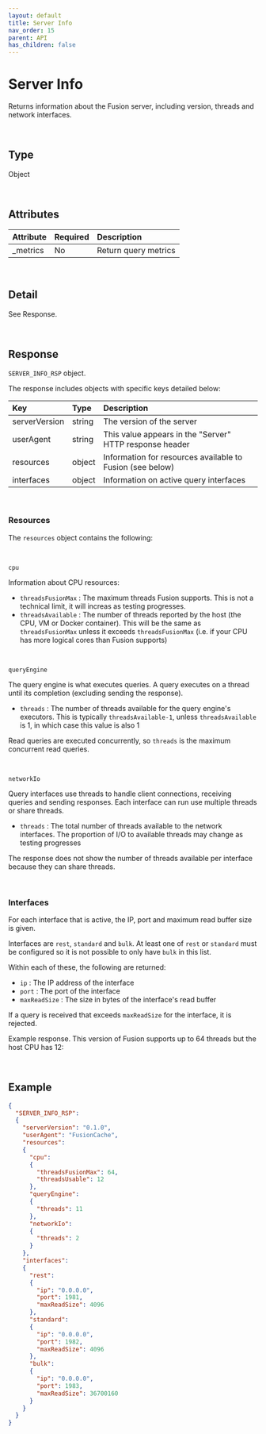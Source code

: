 ```yaml
---
layout: default
title: Server Info
nav_order: 15
parent: API
has_children: false
---
```


# Server Info
Returns information about the Fusion server, including version, threads and network interfaces.

<br/>

## Type
Object

<br/>


## Attributes

| Attribute | Required  | Description      |
|:-----     |:---       |:-------          |
| _metrics  | No        | Return query metrics |


<br/>


## Detail
See Response.

<br/>


## Response
`SERVER_INFO_RSP` object.

The response includes objects with specific keys detailed below:

| Key       | Type    | Description      |
|:-----           |:---     |:-------          |
| serverVersion   | string  | The version of the server |
| userAgent       | string  | This value appears in the "Server" HTTP response header |
| resources       | object  | Information for resources available to Fusion (see below) |
| interfaces      | object  | Information on active query interfaces |


<br/>

### Resources
The `resources` object contains the following:

<br/>

`cpu`

Information about CPU resources:
- `threadsFusionMax` : The maximum threads Fusion supports. This is not a technical limit, it will increas as testing progresses.
- `threadsAvailable` : The number of threads reported by the host (the CPU, VM or Docker container). This will be the same as `threadsFusionMax` unless it exceeds `threadsFusionMax` (i.e. if your CPU has more logical cores than Fusion supports)

<br/>

`queryEngine`

The query engine is what executes queries. A query executes on a thread until its completion (excluding sending the response).
- `threads` : The number of threads available for the query engine's executors. This is typically `threadsAvailable-1`, unless `threadsAvailable` is 1, in which case this value is also 1

Read queries are executed concurrently, so `threads` is the maximum concurrent read queries.

<br/>

`networkIo`

Query interfaces use threads to handle client connections, receiving queries and sending responses. Each interface can run use multiple threads or share threads.

- `threads` : The total number of threads available to the network interfaces. The proportion of I/O to available threads may change as testing progresses

The response does not show the number of threads available per interface because they can share threads.

<br/>

### Interfaces

For each interface that is active, the IP, port and maximum read buffer size is given.

Interfaces are `rest`, `standard` and `bulk`. At least one of `rest` or `standard` must be configured so it is not possible to only have `bulk` in this list.

Within each of these, the following are returned:

- `ip` : The IP address of the interface
- `port` : The port of the interface
- `maxReadSize` : The size in bytes of the interface's read buffer 

If a query is received that exceeds `maxReadSize` for the interface, it is rejected.


Example response. This version of Fusion supports up to 64 threads but the host CPU has 12:

<br/>

## Example

```json
{
  "SERVER_INFO_RSP":
  {
    "serverVersion": "0.1.0",
    "userAgent": "FusionCache",
    "resources":
    {
      "cpu":
      {
        "threadsFusionMax": 64,
        "threadsUsable": 12
      },
      "queryEngine":
      {
        "threads": 11
      },
      "networkIo":
      {
        "threads": 2
      }
    },
    "interfaces":
    {
      "rest":
      {
        "ip": "0.0.0.0",
        "port": 1981,
        "maxReadSize": 4096
      },
      "standard":
      {
        "ip": "0.0.0.0",
        "port": 1982,
        "maxReadSize": 4096
      },
      "bulk":
      {
        "ip": "0.0.0.0",
        "port": 1983,
        "maxReadSize": 36700160
      }
    }
  }
}
```